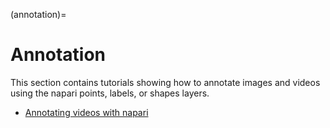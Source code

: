 (annotation)=
# Annotation

This section contains tutorials showing how to annotate images and videos using the napari points, labels, or shapes layers.

* [Annotating videos with napari](annotate_points)

